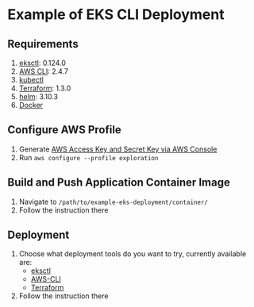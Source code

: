 # Example of EKS CLI Deployment 

## Requirements
1. [eksctl](https://github.com/aws/amazon-ecs-cli#installing): 0.124.0
2. [AWS CLI](https://docs.aws.amazon.com/cli/latest/userguide/getting-started-install.html): 2.4.7
3. [kubectl](https://eksctl.io/introduction/#installation)
4. [Terraform](https://developer.hashicorp.com/terraform/tutorials/aws-get-started/install-cli): 1.3.0
5. [helm](https://helm.sh/docs/intro/install/): 3.10.3
6. [Docker](https://docs.docker.com/engine/install/)

## Configure AWS Profile
1. Generate [AWS Access Key and Secret Key via AWS Console](https://docs.aws.amazon.com/IAM/latest/UserGuide/id_credentials_access-keys.html#Using_CreateAccessKey)
2. Run `aws configure --profile exploration`

## Build and Push Application Container Image
1. Navigate to `/path/to/example-eks-deployment/container/`
2. Follow the instruction there

## Deployment
1. Choose what deployment tools do you want to try, currently available are:
   - [eksctl](./deploy/eksctl/)
   - [AWS-CLI](./deploy/aws-cli/)
   - [Terraform](./deploy/terraform/)
2. Follow the instruction there

